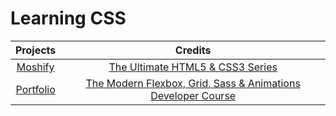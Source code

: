 # Learning CSS

|                              Projects                               |                                                                        Credits                                                                        |
| :-----------------------------------------------------------------: | :---------------------------------------------------------------------------------------------------------------------------------------------------: |
|  [Moshify](https://moshify--bejewelled-cactus-83eafa.netlify.app/)  |                                 [The Ultimate HTML5 & CSS3 Series](https://codewithmosh.com/p/the-ultimate-html-css)                                  |
| [Portfolio](https://portfolio1--famous-cobbler-82d1c7.netlify.app/) | [The Modern Flexbox, Grid, Sass & Animations Developer Course](https://www.udemy.com/course/the-modern-flexbox-grid-sass-animations-developer-course) |
